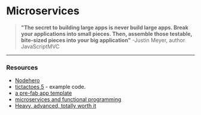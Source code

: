 # Microservices
> __"The secret to building large apps is never build large apps. Break your  applications into small pieces. Then, assemble those testable, bite-sized pieces into your big application"__
  -Justin Meyer, author JavaScriptMVC



---
### Resources
* [Nodehero](https://blog.risingstack.com/node-hero-node-js-project-structure-tutorial/)  
* [tictactoes 5](https://github.com/jankeLearning/projects/tree/master/tictactoes/5-microservices) - example code.  
* [a pre-fab app template](https://github.com/snielsson/simple-service-layer-architecture-for-node-express-apps)  
* [microservices and functional programming](https://thenewstack.io/microservices-node-js/)  
* [Heavy, advanced, totally worth it](https://addyosmani.com/largescalejavascript/)  